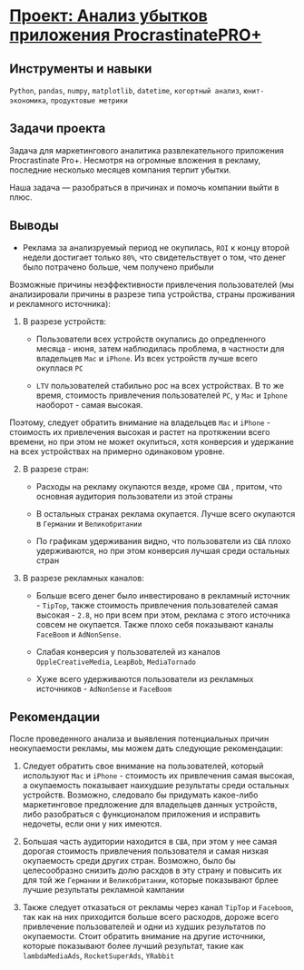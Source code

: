 # [Проект: Анализ убытков приложения ProcrastinatePRO+](https://github.com/vaneevruslan/DA_Projects_Yandex/blob/main/06.%20Анализ%20убытков%20приложения%20ProcrastinatePRO%2B/unit_economics_analysis.ipynb)

## Инструменты и навыки

`Python`, `pandas`, `numpy`, `matplotlib`, `datetime`, `когортный анализ`, `юнит-экономика`, `продуктовые метрики`

## Задачи проекта

Задача для маркетингового аналитика развлекательного приложения Procrastinate Pro+. Несмотря на огромные вложения в рекламу, последние несколько месяцев компания терпит убытки.

Наша задача — разобраться в причинах и помочь компании выйти в плюс.

## Выводы

- Реклама за анализруемый период не окупилась, `ROI` к концу второй недели достигает только `80%`, что свидетельствует о том, что денег было потрачено больше, чем получено прибыли

Возможные причины неэффективности привлечения пользователей (мы анализировали причины в разрезе типа устройства, страны проживания и рекламного источника):

1. В разрезе устройств:

    - Пользователи всех устройств окупались до опредленного месяца - июня, затем наблюдилась проблема, в частности для владельцев `Mac` и `iPhone`. Из всех устройств лучше всего окуплася `PC`

    - `LTV` пользователей стабильно рос на  всех устройствах. В то же время, стоимость привлечения пользователей `PC`, у `Mac` и `Iphone` наоборот - самая высокая.

Поэтому, следует обратить внимание на владельцев `Mac` и `iPhone` - стоимость их привлечения высокая и растет на протяжении всего времени, но при этом не может окупиться, хотя конверсия и удержание на всех устройствах на примерно одинаковом уровне.

2. В разрезе стран:

    - Расходы на рекламу окупаются везде, кроме `США` , притом, что основная аудитория пользователи из этой страны

    - В остальных странах реклама окупается. Лучше всего окупаются в `Германии` и `Великобритании`

    - По графикам удерживания видно, что пользователи из `США` плохо удерживаются, но при этом конверсия лучшая среди остальных стран


3. В разрезе рекламных каналов:

    - Больше всего денег было инвестировано в рекламный источник - `TipTop`, также стоимость привлечения пользователей самая высокая - `2.8`, но при всем при этом, реклама с этого источника совсем не окупается. Также плохо себя показывают каналы  `FaceBoom` и `AdNonSense`.

    - Слабая конверсия у пользователей из каналов `OppleCreativeMedia`, `LeapBob`, `MediaTornado`
    
    - Хуже всего удерживаются пользователи из рекламных источников - `AdNonSense` и `FaceBoom`

## Рекомендации

После проведенного анализа и выявления потенциальных причин неокупаемости рекламы, мы можем дать следующие рекомендации:

1. Следует обратить свое внимание на пользователей, который используют `Mac` и `iPhone` - стоимость их привлечения самая высокая, а окупаемоcть показывает наихудшие результаты среди остальных устройств. Возможно, следовало бы придумать какое-либо маркетинговое предложение для владельцев данных устройств, либо разобраться с функционалом приложения и исправить недочеты, если они у них имеются.


2. Большая часть аудитории находится в `США`, при этом у нее самая дорогая стоимость привлечения пользователя и самая низкая окупаемость среди других стран. Возможно, было бы целесообразно снизить долю расхдов в эту страну и повысить их для той же `Германии` и `Великобритании`, которые показывают брлее лучшие результаты рекламной кампании


3. Также следует отказаться от рекламы через канал `TipTop` и `Faceboom`, так как на них приходится больше всего расходов, дороже всего привлечение пользователей и одни из худших результатов по окупаемости. Стоит обратить внимание на другие источники, которые показывают более лучший результат, такие как `lambdaMediaAds`, `RocketSuperAds`, `YRabbit`


